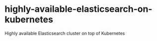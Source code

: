 # highly-available-elasticsearch-on-kubernetes
Highly available Elasticsearch cluster on top of Kubernetes
